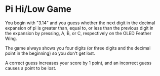 # Pi Hi/Low Game

You begin with "3.14" and you guess whether the next digit in the decimal expansion of pi is greater than, equal to, or less than the previous digit in the expansion by pressing, A, B, or C, respectively on the OLED Feather Wing.

The game always shows you four digits (or three digits and the decimal point in the beginning) so you don't get lost.

A correct guess increases your score by 1 point, and an incorrect guess causes a point to be lost.
